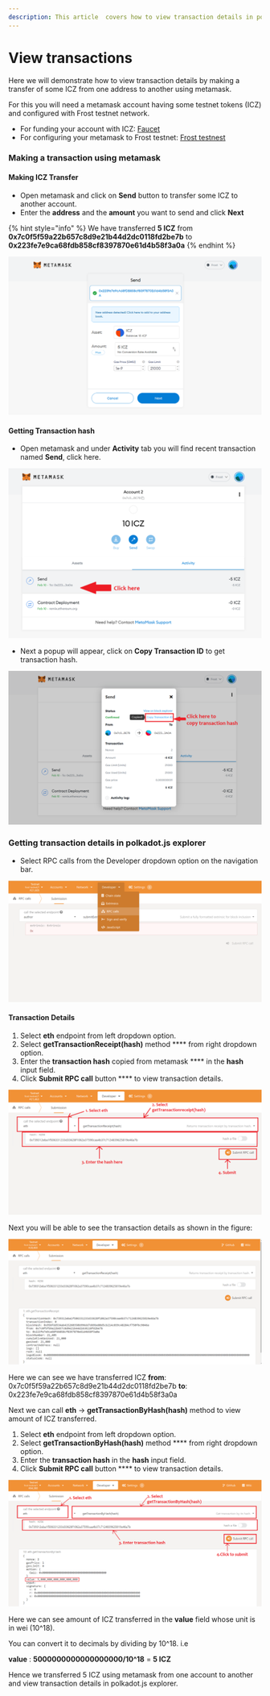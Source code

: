 ```yaml
---
description: This article  covers how to view transaction details in polkadot.js explorer
---
```


# View transactions

Here we will demonstrate how to view transaction details by making a transfer of some ICZ from one address to another using metamask.

For this you will need a metamask account having some testnet tokens (ICZ) and configured with Frost testnet network.

* For funding your account with ICZ: [Faucet](../../ice-details/faucet.md)
* For configuring your metamask to Frost testnet: [Frost testnest](../../ice-testnet-details/network-endpoints/interacting-with-frost-using-metamask.md)

### Making a transaction using metamask

#### Making ICZ Transfer

* Open metamask and click on **Send** button to transfer some ICZ to another account.
* Enter the **address** and the **amount** you want to send and click **Next**

{% hint style="info" %}
We have transferred **5 ICZ** from **0x7c0f5f59a22b657c8d9e21b44d2dc0118fd2be7b** to  **0x223fe7e9ca68fdb858cf8397870e61d4b58f3a0a**
{% endhint %}

![](../../.gitbook/assets/metamask1.png)

#### Getting Transaction hash

* Open metamask and under **Activity** tab you will find recent transaction named **Send**, click here.

![](../../.gitbook/assets/metamask2.png)

* Next a popup will appear, click on **Copy Transaction ID** to get transaction hash.

![](<../../.gitbook/assets/metamask3 (1).png>)

### Getting transaction details in polkadot.js explorer

* Select RPC calls from the Developer dropdown option on the navigation bar.

![](<../../.gitbook/assets/image (6).png>)

#### Transaction Details

1. Select **eth** endpoint from left dropdown option.
2. Select **getTransactionReceipt(hash)** method **** from right dropdown option.
3. Enter the **transaction hash** copied from metamask **** in the **hash** input field.
4. Click **Submit RPC call** button **** to view transaction details.

![](../../.gitbook/assets/ethRpc1.png)

Next you will be able to see the transaction details as shown in the figure:

![](<../../.gitbook/assets/image (4) (1).png>)

Here we can see we have transferred ICZ                                                                                              **from**: 0x7c0f5f59a22b657c8d9e21b44d2dc0118fd2be7b                                                                     **to**: 0x223fe7e9ca68fdb858cf8397870e61d4b58f3a0a

Next we can call **eth** -> **getTransactionByHash(hash)** method  to view amount of ICZ transferred.

1. Select **eth** endpoint from left dropdown option.
2. Select **getTransactionByHash(hash)** method **** from right dropdown option.
3. Enter the **transaction hash** in the **hash** input field.
4. Click **Submit RPC call** button **** to view transaction details.



![](../../.gitbook/assets/polkadot1.png)

Here we can see amount of ICZ transferred in the **value** field whose unit is in wei (10^18).

You can convert it to decimals by dividing by 10^18. i.e

**value** : **5000000000000000000/10^18** = **5 ICZ**

Hence we transferred 5 ICZ using metamask from one account to another and view transaction details in polkadot.js explorer.
